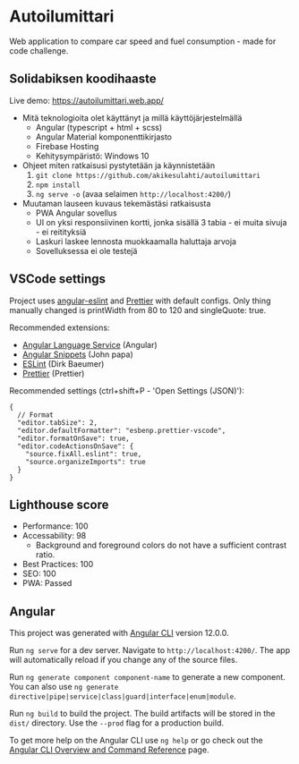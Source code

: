 # Autoilumittari

Web application to compare car speed and fuel consumption - made for code challenge.

## Solidabiksen koodihaaste

Live demo: https://autoilumittari.web.app/

- Mitä teknologioita olet käyttänyt ja millä käyttöjärjestelmällä
  - Angular (typescript + html + scss)
  - Angular Material komponenttikirjasto
  - Firebase Hosting
  - Kehitysympäristö: Windows 10
- Ohjeet miten ratkaisusi pystytetään ja käynnistetään
  1. `git clone https://github.com/akikesulahti/autoilumittari`
  2. `npm install`
  3. `ng serve -o` (avaa selaimen `http://localhost:4200/`)
- Muutaman lauseen kuvaus tekemästäsi ratkaisusta
  - PWA Angular sovellus
  - UI on yksi responsiivinen kortti, jonka sisällä 3 tabia - ei muita sivuja - ei reitityksiä
  - Laskuri laskee lennosta muokkaamalla haluttaja arvoja
  - Sovelluksessa ei ole testejä

## VSCode settings

Project uses [angular-eslint](https://github.com/angular-eslint/angular-eslint) and [Prettier](https://prettier.io/) with default configs.
Only thing manually changed is printWidth from 80 to 120 and singleQuote: true.

Recommended extensions:

- [Angular Language Service](https://angular.io/guide/language-service) (Angular)
- [Angular Snippets](https://github.com/johnpapa/vscode-angular-snippets) (John papa)
- [ESLint](https://github.com/Microsoft/vscode-eslint) (Dirk Baeumer)
- [Prettier](https://prettier.io/) (Prettier)

Recommended settings (ctrl+shift+P - 'Open Settings (JSON)'):

```
{
  // Format
  "editor.tabSize": 2,
  "editor.defaultFormatter": "esbenp.prettier-vscode",
  "editor.formatOnSave": true,
  "editor.codeActionsOnSave": {
    "source.fixAll.eslint": true,
    "source.organizeImports": true
  }
}
```

## Lighthouse score

- Performance: 100
- Accessability: 98
  - Background and foreground colors do not have a sufficient contrast ratio.
- Best Practices: 100
- SEO: 100
- PWA: Passed

## Angular

This project was generated with [Angular CLI](https://github.com/angular/angular-cli) version 12.0.0.

Run `ng serve` for a dev server. Navigate to `http://localhost:4200/`. The app will automatically reload if you change any of the source files.

Run `ng generate component component-name` to generate a new component. You can also use `ng generate directive|pipe|service|class|guard|interface|enum|module`.

Run `ng build` to build the project. The build artifacts will be stored in the `dist/` directory. Use the `--prod` flag for a production build.

To get more help on the Angular CLI use `ng help` or go check out the [Angular CLI Overview and Command Reference](https://angular.io/cli) page.
